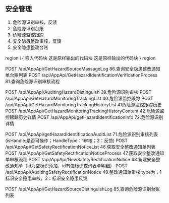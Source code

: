 ## 安全管理

1. 危险源识别审核，反馈
2. 危险源识别台账
3. 危险源监控跟踪
4. 安全隐患整改审核，反馈
5. 安全隐患整改台账





region i { 嵌入代码块
这是原样输出的代码块
这是原样输出的代码块
} region 



POST /api/AppApi/GetHazardSourceMassageLog 86.查询安全隐患整改通知单台账列表
POST /api/AppApi/GetHazardIdentificationVerificationProcess 81.查询危险源识别审核流程

POST /api/AppApi/AuditingHazardDistinguish 39.危险源识别审核
POST /api/AppApi/GetHazardMonitoringTrackingList 40.危险源监控跟踪
POST /api/AppApi/GetHazardMonitoringTrackingHistoryList 41危险源监控跟踪历史
POST /api/AppApi/GetHazardMonitoringTrackingHistoryContent 42.危险源监控跟踪历史详情
POST /api/AppApi/getHazardIdentificationInfo 72.危险源识别详情

POST /api/AppApi/getHazardIdentificationAuditList 71.危险源识别审核列表(isHandle:是否可操作；HandleType：1审核；2：反馈)
POST /api/AppApi/GetSafetyRectificationNoticeList 46.获取安全整改通知单列表
POST /api/AppApi/GetSafetyRectificationNoticeProcess 47.获取安全整改通知单审核流程
POST /api/AppApi/NewSafetyRectificationNotice 48.新建安全整改通知单（id为空标识添加，id有值标识查询表单明细）
POST /api/AppApi/AuditingSafetyRectificationNotice 49.整改通知单审核:type为：1标识安全隐患审核，2：标识安全隐患反馈



POST /api/AppApi/GetHazardSourceDistinguishLog 85.查询危险源识别台账列表